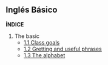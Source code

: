 ## Inglés Básico

__ÍNDICE__
1. The basic 
    + [1.1 Class goals](https://drive.google.com/file/d/145BjQLLjqd-tgv_LtY0YIUUIIZRm3ake/view?usp=sharing)
    + [1.2 Gretting and useful phrases](https://github.com/noacanoa/Ingles1/blob/main/apuntes_1.md)
    + [1.3 The alphabet](https://github.com/noacanoa/Ingles1/blob/main/apuntes_13.md)

